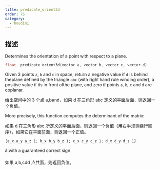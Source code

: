 ```yaml
---
title: predicate_orient3d
order: 75
category:
  - houdini
---
```

    
## 描述

Determines the orientation of a point with respect to a plane.

```c
float  predicate_orient3d(vector a, vector b, vector c, vector d)
```

Given 3 points `a`, `b` and `c` in space, return a negative value if `d` is
behind theplane defined by the triangle `abc` (with right hand rule winding
order), a positive value if its in front ofthe plane, and zero if points `a`,
`b`, `c` and `d` are coplanar.

给出空间中的 3 个点 a,band，如果 d 在三角形 abc 定义的平面后面，则返回一个负值。

More precisely, this function computes the determinant of the matrix:

如果 d 在三角形 abc 所定义的平面后面，则返回一个负值（用右手规则绕行顺序），如果它在平面前面，则返回一个正值。

    [a_x a_y a_z 1; b_x b_y b_z 1; c_x c_y c_z 1; d_x d_y d_z 1]

â¦with a guaranteed correct sign.

如果 a,b,cdd 点共面，则返回负值。
